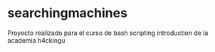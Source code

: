 # searchingmachines
Proyecto realizado para el curso de bash scripting introduction de la academia h4ckingu
